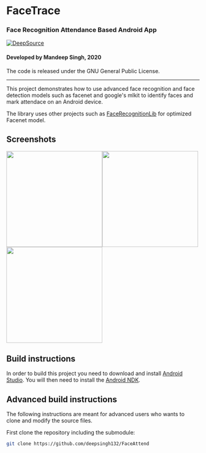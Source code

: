 # FaceTrace
### Face Recognition Attendance Based Android App


[![DeepSource](https://deepsource.io/gh/deepsingh132/FaceTrace.svg/?label=active+issues&show_trend=true)](https://deepsource.io/gh/deepsingh132/FaceTrace/?ref=repository-badge)

#### Developed by Mandeep Singh, 2020

The code is released under the GNU General Public License.
_________
<!-- [![Build Status](https://travis-ci.com/deepsingh132/FaceAttend.svg?branch=master)](https://travis-ci.com/github/deepsingh132/FaceAttend) -->

This project demonstrates how to use advanced face recognition and face detection models such as facenet and google's mlkit to identify faces and mark attendace on an Android device.

The library uses other projects such as [FaceRecognitionLib](https://github.com/estebanuri/face_recognition) for optimized Facenet model.

## Screenshots

<img src="face_detected_kristian.png" width=250/><img src="face_detected_jon.png" width=250/><img src="navigation_menu.png" width=250/>

## Build instructions

In order to build this project you need to download and install [Android Studio](http://developer.android.com/sdk/index.html). You will then need to install the [Android NDK](https://developer.android.com/studio/projects/add-native-code.html#download-ndk).

<!--Then simply download the latest release: <https://github.com/deepsingh132/FaceTrace/releases/download/1.1.0/FaceTrace-1.1.0.zip> and open the project in Android Studio.-->

## Advanced build instructions

The following instructions are meant for advanced users who wants to clone and modify the source files.

First clone the repository including the submodule:

```bash
git clone https://github.com/deepsingh132/FaceAttend
```

